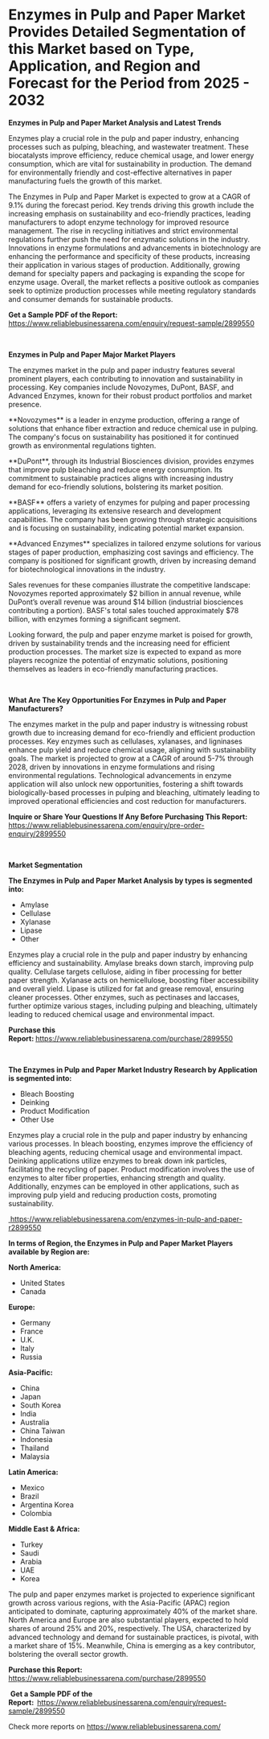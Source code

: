 <p><h1>Enzymes in Pulp and Paper Market Provides Detailed Segmentation of this Market based on Type, Application, and Region and Forecast for the Period from 2025 - 2032</h1></p><p><strong>Enzymes in Pulp and Paper Market Analysis and Latest Trends</strong></p>
<p><p>Enzymes play a crucial role in the pulp and paper industry, enhancing processes such as pulping, bleaching, and wastewater treatment. These biocatalysts improve efficiency, reduce chemical usage, and lower energy consumption, which are vital for sustainability in production. The demand for environmentally friendly and cost-effective alternatives in paper manufacturing fuels the growth of this market.</p><p>The Enzymes in Pulp and Paper Market is expected to grow at a CAGR of 9.1% during the forecast period. Key trends driving this growth include the increasing emphasis on sustainability and eco-friendly practices, leading manufacturers to adopt enzyme technology for improved resource management. The rise in recycling initiatives and strict environmental regulations further push the need for enzymatic solutions in the industry. Innovations in enzyme formulations and advancements in biotechnology are enhancing the performance and specificity of these products, increasing their application in various stages of production. Additionally, growing demand for specialty papers and packaging is expanding the scope for enzyme usage. Overall, the market reflects a positive outlook as companies seek to optimize production processes while meeting regulatory standards and consumer demands for sustainable products.</p></p>
<p><strong>Get a Sample PDF of the Report:&nbsp;</strong> <a href="https://www.reliablebusinessarena.com/enquiry/request-sample/2899550?utm_campaign=3534&utm_medium=2&utm_source=Github&utm_content=ia&utm_term=16032025&utm_id=enzymes-in-pulp-and-paper">https://www.reliablebusinessarena.com/enquiry/request-sample/2899550</a></p>
<p>&nbsp;</p>
<p><strong>Enzymes in Pulp and Paper Major Market Players</strong></p>
<p><p>The enzymes market in the pulp and paper industry features several prominent players, each contributing to innovation and sustainability in processing. Key companies include Novozymes, DuPont, BASF, and Advanced Enzymes, known for their robust product portfolios and market presence.</p><p>**Novozymes** is a leader in enzyme production, offering a range of solutions that enhance fiber extraction and reduce chemical use in pulping. The company's focus on sustainability has positioned it for continued growth as environmental regulations tighten.</p><p>**DuPont**, through its Industrial Biosciences division, provides enzymes that improve pulp bleaching and reduce energy consumption. Its commitment to sustainable practices aligns with increasing industry demand for eco-friendly solutions, bolstering its market position.</p><p>**BASF** offers a variety of enzymes for pulping and paper processing applications, leveraging its extensive research and development capabilities. The company has been growing through strategic acquisitions and is focusing on sustainability, indicating potential market expansion.</p><p>**Advanced Enzymes** specializes in tailored enzyme solutions for various stages of paper production, emphasizing cost savings and efficiency. The company is positioned for significant growth, driven by increasing demand for biotechnological innovations in the industry.</p><p>Sales revenues for these companies illustrate the competitive landscape: Novozymes reported approximately $2 billion in annual revenue, while DuPont’s overall revenue was around $14 billion (industrial biosciences contributing a portion). BASF's total sales touched approximately $78 billion, with enzymes forming a significant segment.</p><p>Looking forward, the pulp and paper enzyme market is poised for growth, driven by sustainability trends and the increasing need for efficient production processes. The market size is expected to expand as more players recognize the potential of enzymatic solutions, positioning themselves as leaders in eco-friendly manufacturing practices.</p></p>
<p>&nbsp;</p>
<p><strong>What Are The Key Opportunities For Enzymes in Pulp and Paper Manufacturers?</strong></p>
<p><p>The enzymes market in the pulp and paper industry is witnessing robust growth due to increasing demand for eco-friendly and efficient production processes. Key enzymes such as cellulases, xylanases, and ligninases enhance pulp yield and reduce chemical usage, aligning with sustainability goals. The market is projected to grow at a CAGR of around 5-7% through 2028, driven by innovations in enzyme formulations and rising environmental regulations. Technological advancements in enzyme application will also unlock new opportunities, fostering a shift towards biologically-based processes in pulping and bleaching, ultimately leading to improved operational efficiencies and cost reduction for manufacturers.</p></p>
<p><strong>Inquire or Share Your Questions If Any Before Purchasing This Report:</strong> <a href="https://www.reliablebusinessarena.com/enquiry/pre-order-enquiry/2899550?utm_campaign=3534&utm_medium=2&utm_source=Github&utm_content=ia&utm_term=16032025&utm_id=enzymes-in-pulp-and-paper">https://www.reliablebusinessarena.com/enquiry/pre-order-enquiry/2899550</a></p>
<p>&nbsp;</p>
<p><strong>Market Segmentation</strong></p>
<p><strong>The Enzymes in Pulp and Paper Market Analysis by types is segmented into:</strong></p>
<p><ul><li> Amylase</li><li>Cellulase</li><li>Xylanase</li><li>Lipase</li><li>Other </li></ul></p>
<p><p>Enzymes play a crucial role in the pulp and paper industry by enhancing efficiency and sustainability. Amylase breaks down starch, improving pulp quality. Cellulase targets cellulose, aiding in fiber processing for better paper strength. Xylanase acts on hemicellulose, boosting fiber accessibility and overall yield. Lipase is utilized for fat and grease removal, ensuring cleaner processes. Other enzymes, such as pectinases and laccases, further optimize various stages, including pulping and bleaching, ultimately leading to reduced chemical usage and environmental impact.</p></p>
<p><strong>Purchase this Report:&nbsp;</strong><a href="https://www.reliablebusinessarena.com/purchase/2899550?utm_campaign=3534&utm_medium=2&utm_source=Github&utm_content=ia&utm_term=16032025&utm_id=enzymes-in-pulp-and-paper">https://www.reliablebusinessarena.com/purchase/2899550</a></p>
<p>&nbsp;</p>
<p><strong>The Enzymes in Pulp and Paper Market Industry Research by Application is segmented into:</strong></p>
<p><ul><li> Bleach Boosting</li><li>Deinking</li><li>Product Modification</li><li>Other Use </li></ul></p>
<p><p>Enzymes play a crucial role in the pulp and paper industry by enhancing various processes. In bleach boosting, enzymes improve the efficiency of bleaching agents, reducing chemical usage and environmental impact. Deinking applications utilize enzymes to break down ink particles, facilitating the recycling of paper. Product modification involves the use of enzymes to alter fiber properties, enhancing strength and quality. Additionally, enzymes can be employed in other applications, such as improving pulp yield and reducing production costs, promoting sustainability.</p></p>
<p><a href="https://www.reliablebusinessarena.com/enzymes-in-pulp-and-paper-r2899550?utm_campaign=3534&utm_medium=2&utm_source=Github&utm_content=ia&utm_term=16032025&utm_id=enzymes-in-pulp-and-paper">&nbsp;https://www.reliablebusinessarena.com/enzymes-in-pulp-and-paper-r2899550</a></p>
<p><strong>In terms of Region, the Enzymes in Pulp and Paper Market Players available by Region are:</strong></p>
<p>
    <p> <strong> North America: </strong>
        <ul>
            <li>United States</li>
            <li>Canada</li>
        </ul>
        </p> 
    <p> <strong> Europe: </strong>
        <ul>
            <li>Germany</li>
            <li>France</li>
            <li>U.K.</li>
            <li>Italy</li>
            <li>Russia</li>
        </ul>
        </p> 
    <p> <strong> Asia-Pacific: </strong>
        <ul>
            <li>China</li>
            <li>Japan</li>
            <li>South Korea</li>
            <li>India</li>
            <li>Australia</li>
            <li>China Taiwan</li>
            <li>Indonesia</li>
            <li>Thailand</li>
            <li>Malaysia</li>
        </ul>
        </p> 
    <p> <strong> Latin America: </strong>
        <ul>
            <li>Mexico</li>
            <li>Brazil</li>
            <li>Argentina Korea</li>
            <li>Colombia</li>
        </ul>
        </p> 
    <p> <strong> Middle East & Africa: </strong>
        <ul>
            <li>Turkey</li>
            <li>Saudi</li>
            <li>Arabia</li>
            <li>UAE</li>
            <li>Korea</li>
        </ul>
    </p>
    </p>
<p><p>The pulp and paper enzymes market is projected to experience significant growth across various regions, with the Asia-Pacific (APAC) region anticipated to dominate, capturing approximately 40% of the market share. North America and Europe are also substantial players, expected to hold shares of around 25% and 20%, respectively. The USA, characterized by advanced technology and demand for sustainable practices, is pivotal, with a market share of 15%. Meanwhile, China is emerging as a key contributor, bolstering the overall sector growth.</p></p>
<p><strong>Purchase this Report: </strong><a href="https://www.reliablebusinessarena.com/purchase/2899550?utm_campaign=3534&utm_medium=2&utm_source=Github&utm_content=ia&utm_term=16032025&utm_id=enzymes-in-pulp-and-paper">https://www.reliablebusinessarena.com/purchase/2899550</a></p>
<p>&nbsp;<strong>Get a Sample PDF of the Report:&nbsp;&nbsp;</strong><a href="https://www.reliablebusinessarena.com/enquiry/request-sample/2899550?utm_campaign=3534&utm_medium=2&utm_source=Github&utm_content=ia&utm_term=16032025&utm_id=enzymes-in-pulp-and-paper">https://www.reliablebusinessarena.com/enquiry/request-sample/2899550</a></p>
<p><strong></strong></p>
<p>Check more reports on <a href="https://www.reliablebusinessarena.com/?utm_campaign=3534&utm_medium=2&utm_source=Github&utm_content=ia&utm_term=16032025&utm_id=enzymes-in-pulp-and-paper">https://www.reliablebusinessarena.com/</a></p>